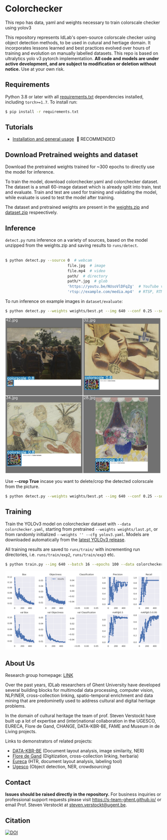 # Colorchecker

This repo has data, yaml and weights necessary to train colorscale checker using yolov3

This repository represents IdLab's open-source colorscale checker using object detection methods, to be used in cutural and hertiage domain. It incorporates lessons learned and best practices evolved over hours of training and evolution on manually labelled datasets. This repo is based on ultralytics yolo v3 pytorch implementatiion. **All code and models are under active development, and are subject to modification or deletion without notice.** Use at your own risk.

## Requirements

Python 3.8 or later with all [requirements.txt](https://github.com/ultralytics/yolov3/blob/master/requirements.txt) dependencies installed, including `torch>=1.7`. To install run:
```bash
$ pip install -r requirements.txt
```

## Tutorials

* [Installation and general usage](https://colab.research.google.com/drive/1OreAxCrCTkTqbIxu2Z_8KWuCujKyyncI?usp=sharing)&nbsp; 🚀 RECOMMENDED


## Download Pretrained weights and dataset

Download the pretrained weights trained for ~300 epochs to directly use the model for inference.

To train the model, download colorchecker.yaml and colorchecker dataset. The dataset is a small 60-image dataset which is already split into train, test and evaluate. Train and test are used for training and validating the model, while evaluate is used to test the model after training.


The dataset and pretrained weights are present in the [weights.zip](https://github.com/tckrishna/colorchecker/blob/19bb2ae539e201e666ea6b50b745b7bb2c6b8f34/weights.zip) and [dataset.zip](https://github.com/tckrishna/colorchecker/blob/19bb2ae539e201e666ea6b50b745b7bb2c6b8f34/dataset.zip) respeectively.


## Inference

`detect.py` runs inference on a variety of sources, based on the model unzipped from the weights.zip and saving results to `runs/detect`.

```bash

$ python detect.py --source 0  # webcam
                            file.jpg  # image 
                            file.mp4  # video
                            path/  # directory
                            path/*.jpg  # glob
                            'https://youtu.be/NUsoVlDFqZg'  # YouTube video
                            'rtsp://example.com/media.mp4'  # RTSP, RTMP, HTTP stream
```

To run inference on example images in `dataset/evaluate`:
```bash
$ python detect.py --weights weights/best.pt --img 640 --conf 0.25 --source dataset/evaluate/
```

<img width="500" src="https://github.com/tckrishna/colorchecker/blob/1ce33c44706e4c61fb41082c3814fdbed1113e36/data/images/test_batch1_pred.jpg">  


Use **--crop True** incase you want to delete/crop the detected colorscale from the picture.

```bash
$ python detect.py --weights weights/best.pt --img 640 --conf 0.25 --source dataset/evaluate/ --crop True
```

## Training

Train the YOLOv3 model on colorchecker dataset with `--data colorchecker.yaml`, starting from pretrained `--weights weights/last.pt`, or from randomly initialized `--weights '' --cfg yolov3.yaml`. Models are downloaded automatically from the [latest YOLOv3 release](https://github.com/ultralytics/yolov3/releases).

All training results are saved to `runs/train/` with incrementing run directories, i.e. `runs/train/exp2`, `runs/train/exp3` etc.


```bash
$ python train.py --img 640 --batch 16 --epochs 100 --data colorchecker.yaml --weights weights/last.pt --nosave --cache
```
<img width="800" src="https://github.com/tckrishna/colorchecker/blob/f10b5ebd4f8b16a83d8db4c95ea523ba0e7dccf5/data/images/results.png">


## About Us
  
 [assets3]: https://s-team-ghent.github.io/
 [assets4]: https://tw06v072.ugent.be/kbr/
 [assets5]: http://www.floredegand.be/lamgods/
 [assets6]: https://tw06v072.ugent.be/eureca
 [assets7]: http://tw06v074.ugent.be/
  
 Research group homepage: [LINK][assets3]
  
Over the past years, IDLab researchers of Ghent University have developed several building blocks for multimodal data processing, computer vision, NLP/NER, cross-collection linking, spatio-temporal enrichment and data mining that are predominetly used to address cultural and digital heritage problems.

In the domain of cultural heritage the team of prof. Steven Verstockt have built up a lot of expertise and (inter)national collaboration in the UGESCO, EURECA, Flore de Gand, CHANGE, DATA-KBR-BE, FAME and Museum in de Living projects.
  
Links to demonstrators of related projects:

* [DATA-KBR-BE][assets4] (Document layout analysis, image similarity, NER)
* [Flore de Gand][assets5] (Digitization, cross-collection linking, herbaria)
* [Eureca][assets6] (HTR, document layout analysis, labeling tool)
* [Ugesco][assets7] (Object detection, NER, crowdsourcing)


## Contact

**Issues should be raised directly in the repository.** For business inquiries or professional support requests please visit https://s-team-ghent.github.io/ or email Prof. Steven Verstockt at steven.verstockt@ugent.be.
  

## Citation

[![DOI](https://zenodo.org/badge/146165888.svg)](https://zenodo.org/badge/latestdoi/146165888)
